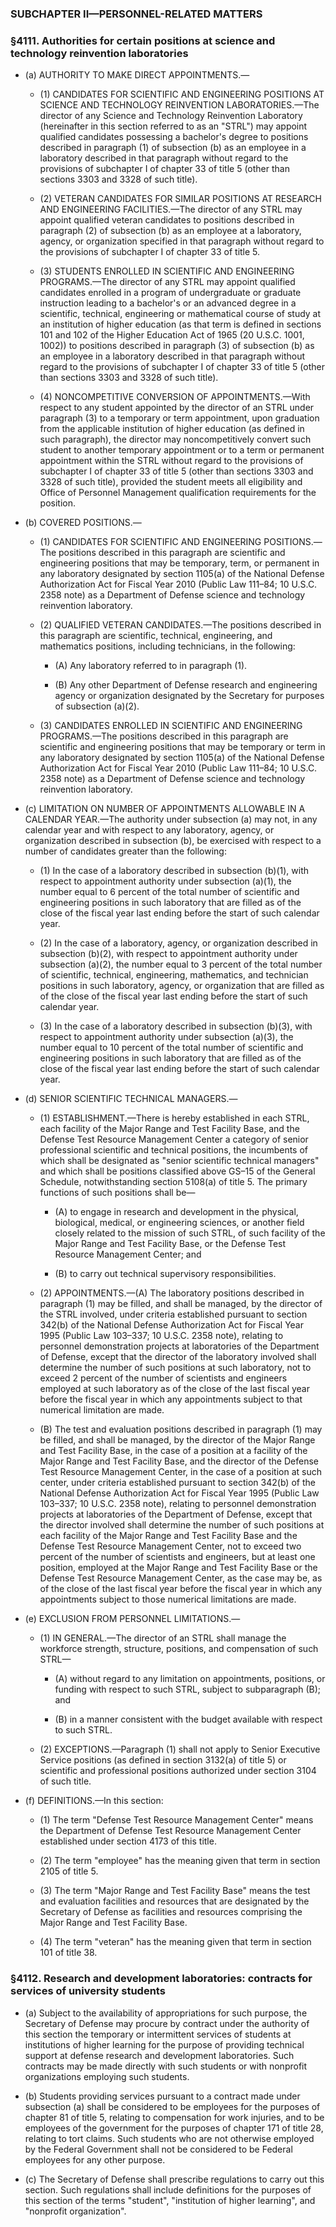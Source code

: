 ### SUBCHAPTER II—PERSONNEL-RELATED MATTERS

### §4111. Authorities for certain positions at science and technology reinvention laboratories
* (a) AUTHORITY TO MAKE DIRECT APPOINTMENTS.—

  * (1) CANDIDATES FOR SCIENTIFIC AND ENGINEERING POSITIONS AT SCIENCE AND TECHNOLOGY REINVENTION LABORATORIES.—The director of any Science and Technology Reinvention Laboratory (hereinafter in this section referred to as an "STRL") may appoint qualified candidates possessing a bachelor's degree to positions described in paragraph (1) of subsection (b) as an employee in a laboratory described in that paragraph without regard to the provisions of subchapter I of chapter 33 of title 5 (other than sections 3303 and 3328 of such title).

  * (2) VETERAN CANDIDATES FOR SIMILAR POSITIONS AT RESEARCH AND ENGINEERING FACILITIES.—The director of any STRL may appoint qualified veteran candidates to positions described in paragraph (2) of subsection (b) as an employee at a laboratory, agency, or organization specified in that paragraph without regard to the provisions of subchapter I of chapter 33 of title 5.

  * (3) STUDENTS ENROLLED IN SCIENTIFIC AND ENGINEERING PROGRAMS.—The director of any STRL may appoint qualified candidates enrolled in a program of undergraduate or graduate instruction leading to a bachelor's or an advanced degree in a scientific, technical, engineering or mathematical course of study at an institution of higher education (as that term is defined in sections 101 and 102 of the Higher Education Act of 1965 (20 U.S.C. 1001, 1002)) to positions described in paragraph (3) of subsection (b) as an employee in a laboratory described in that paragraph without regard to the provisions of subchapter I of chapter 33 of title 5 (other than sections 3303 and 3328 of such title).

  * (4) NONCOMPETITIVE CONVERSION OF APPOINTMENTS.—With respect to any student appointed by the director of an STRL under paragraph (3) to a temporary or term appointment, upon graduation from the applicable institution of higher education (as defined in such paragraph), the director may noncompetitively convert such student to another temporary appointment or to a term or permanent appointment within the STRL without regard to the provisions of subchapter I of chapter 33 of title 5 (other than sections 3303 and 3328 of such title), provided the student meets all eligibility and Office of Personnel Management qualification requirements for the position.


* (b) COVERED POSITIONS.—

  * (1) CANDIDATES FOR SCIENTIFIC AND ENGINEERING POSITIONS.—The positions described in this paragraph are scientific and engineering positions that may be temporary, term, or permanent in any laboratory designated by section 1105(a) of the National Defense Authorization Act for Fiscal Year 2010 (Public Law 111–84; 10 U.S.C. 2358 note) as a Department of Defense science and technology reinvention laboratory.

  * (2) QUALIFIED VETERAN CANDIDATES.—The positions described in this paragraph are scientific, technical, engineering, and mathematics positions, including technicians, in the following:

    * (A) Any laboratory referred to in paragraph (1).

    * (B) Any other Department of Defense research and engineering agency or organization designated by the Secretary for purposes of subsection (a)(2).


  * (3) CANDIDATES ENROLLED IN SCIENTIFIC AND ENGINEERING PROGRAMS.—The positions described in this paragraph are scientific and engineering positions that may be temporary or term in any laboratory designated by section 1105(a) of the National Defense Authorization Act for Fiscal Year 2010 (Public Law 111–84; 10 U.S.C. 2358 note) as a Department of Defense science and technology reinvention laboratory.


* (c) LIMITATION ON NUMBER OF APPOINTMENTS ALLOWABLE IN A CALENDAR YEAR.—The authority under subsection (a) may not, in any calendar year and with respect to any laboratory, agency, or organization described in subsection (b), be exercised with respect to a number of candidates greater than the following:

  * (1) In the case of a laboratory described in subsection (b)(1), with respect to appointment authority under subsection (a)(1), the number equal to 6 percent of the total number of scientific and engineering positions in such laboratory that are filled as of the close of the fiscal year last ending before the start of such calendar year.

  * (2) In the case of a laboratory, agency, or organization described in subsection (b)(2), with respect to appointment authority under subsection (a)(2), the number equal to 3 percent of the total number of scientific, technical, engineering, mathematics, and technician positions in such laboratory, agency, or organization that are filled as of the close of the fiscal year last ending before the start of such calendar year.

  * (3) In the case of a laboratory described in subsection (b)(3), with respect to appointment authority under subsection (a)(3), the number equal to 10 percent of the total number of scientific and engineering positions in such laboratory that are filled as of the close of the fiscal year last ending before the start of such calendar year.


* (d) SENIOR SCIENTIFIC TECHNICAL MANAGERS.—

  * (1) ESTABLISHMENT.—There is hereby established in each STRL, each facility of the Major Range and Test Facility Base, and the Defense Test Resource Management Center a category of senior professional scientific and technical positions, the incumbents of which shall be designated as "senior scientific technical managers" and which shall be positions classified above GS–15 of the General Schedule, notwithstanding section 5108(a) of title 5. The primary functions of such positions shall be—

    * (A) to engage in research and development in the physical, biological, medical, or engineering sciences, or another field closely related to the mission of such STRL, of such facility of the Major Range and Test Facility Base, or the Defense Test Resource Management Center; and

    * (B) to carry out technical supervisory responsibilities.


  * (2) APPOINTMENTS.—(A) The laboratory positions described in paragraph (1) may be filled, and shall be managed, by the director of the STRL involved, under criteria established pursuant to section 342(b) of the National Defense Authorization Act for Fiscal Year 1995 (Public Law 103–337; 10 U.S.C. 2358 note), relating to personnel demonstration projects at laboratories of the Department of Defense, except that the director of the laboratory involved shall determine the number of such positions at such laboratory, not to exceed 2 percent of the number of scientists and engineers employed at such laboratory as of the close of the last fiscal year before the fiscal year in which any appointments subject to that numerical limitation are made.

  * (B) The test and evaluation positions described in paragraph (1) may be filled, and shall be managed, by the director of the Major Range and Test Facility Base, in the case of a position at a facility of the Major Range and Test Facility Base, and the director of the Defense Test Resource Management Center, in the case of a position at such center, under criteria established pursuant to section 342(b) of the National Defense Authorization Act for Fiscal Year 1995 (Public Law 103–337; 10 U.S.C. 2358 note), relating to personnel demonstration projects at laboratories of the Department of Defense, except that the director involved shall determine the number of such positions at each facility of the Major Range and Test Facility Base and the Defense Test Resource Management Center, not to exceed two percent of the number of scientists and engineers, but at least one position, employed at the Major Range and Test Facility Base or the Defense Test Resource Management Center, as the case may be, as of the close of the last fiscal year before the fiscal year in which any appointments subject to those numerical limitations are made.


* (e) EXCLUSION FROM PERSONNEL LIMITATIONS.—

  * (1) IN GENERAL.—The director of an STRL shall manage the workforce strength, structure, positions, and compensation of such STRL—

    * (A) without regard to any limitation on appointments, positions, or funding with respect to such STRL, subject to subparagraph (B); and

    * (B) in a manner consistent with the budget available with respect to such STRL.


  * (2) EXCEPTIONS.—Paragraph (1) shall not apply to Senior Executive Service positions (as defined in section 3132(a) of title 5) or scientific and professional positions authorized under section 3104 of such title.


* (f) DEFINITIONS.—In this section:

  * (1) The term "Defense Test Resource Management Center" means the Department of Defense Test Resource Management Center established under section 4173 of this title.

  * (2) The term "employee" has the meaning given that term in section 2105 of title 5.

  * (3) The term "Major Range and Test Facility Base" means the test and evaluation facilities and resources that are designated by the Secretary of Defense as facilities and resources comprising the Major Range and Test Facility Base.

  * (4) The term "veteran" has the meaning given that term in section 101 of title 38.

### §4112. Research and development laboratories: contracts for services of university students
* (a) Subject to the availability of appropriations for such purpose, the Secretary of Defense may procure by contract under the authority of this section the temporary or intermittent services of students at institutions of higher learning for the purpose of providing technical support at defense research and development laboratories. Such contracts may be made directly with such students or with nonprofit organizations employing such students.

* (b) Students providing services pursuant to a contract made under subsection (a) shall be considered to be employees for the purposes of chapter 81 of title 5, relating to compensation for work injuries, and to be employees of the government for the purposes of chapter 171 of title 28, relating to tort claims. Such students who are not otherwise employed by the Federal Government shall not be considered to be Federal employees for any other purpose.

* (c) The Secretary of Defense shall prescribe regulations to carry out this section. Such regulations shall include definitions for the purposes of this section of the terms "student", "institution of higher learning", and "nonprofit organization".